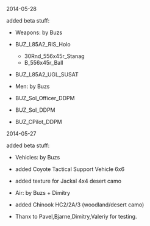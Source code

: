 
2014-05-28

added beta stuff:

- Weapons: by Buzs

- BUZ_L85A2_RIS_Holo
     * 30Rnd_556x45r_Stanag 
	 * B_556x45r_Ball
		
- BUZ_L85A2_UGL_SUSAT 

- Men: by Buzs
- BUZ_Sol_Officer_DDPM
- BUZ_Sol_DDPM
- BUZ_CPilot_DDPM

2014-05-27

added beta stuff:

- Vehicles: by Buzs

- added Coyote Tactical Support Vehicle 6x6
- added texture for Jackal 4x4 desert camo

- Air: by Buzs + Dimitry
- added Chinook HC2/2A/3 (woodland/desert camo)


- Thanx to Pavel,Bjarne,Dimitry,Valeriy for testing.

